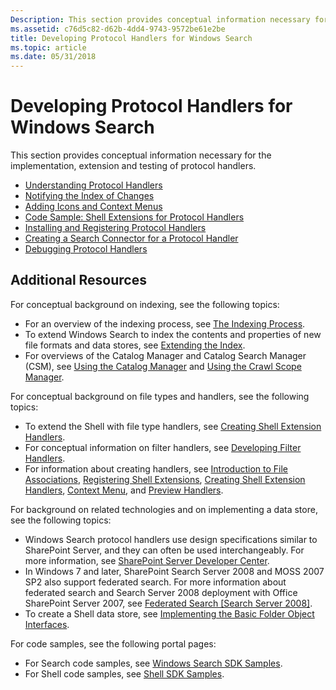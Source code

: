 ```yaml
---
Description: This section provides conceptual information necessary for the implementation, extension and testing of protocol handlers.
ms.assetid: c76d5c82-d62b-4dd4-9743-9572be61e2be
title: Developing Protocol Handlers for Windows Search
ms.topic: article
ms.date: 05/31/2018
---
```


# Developing Protocol Handlers for Windows Search

This section provides conceptual information necessary for the implementation, extension and testing of protocol handlers.

-   [Understanding Protocol Handlers](-search-3x-wds-extidx-prot-implementing.md)
-   [Notifying the Index of Changes](-search-3x-wds-notifyingofchanges.md)
-   [Adding Icons and Context Menus](-search-3x-wds-ph-ui-extensions.md)
-   [Code Sample: Shell Extensions for Protocol Handlers](-search-3x-wds-ph-ui-samplecode.md)
-   [Installing and Registering Protocol Handlers](-search-3x-wds-ph-install-registration.md)
-   [Creating a Search Connector for a Protocol Handler](-search-3x-wds-ph-search-connector.md)
-   [Debugging Protocol Handlers](-search-ws-protocolhandlertesting.md)

## Additional Resources

For conceptual background on indexing, see the following topics:

-   For an overview of the indexing process, see [The Indexing Process](-search-indexing-process-overview.md).
-   To extend Windows Search to index the contents and properties of new file formats and data stores, see [Extending the Index](-search-3x-wds-extidx-overview.md).
-   For overviews of the Catalog Manager and Catalog Search Manager (CSM), see [Using the Catalog Manager](-search-3x-wds-mngidx-catalog-manager.md) and [Using the Crawl Scope Manager](-search-3x-wds-extidx-csm.md).

For conceptual background on file types and handlers, see the following topics:

-   To extend the Shell with file type handlers, see [Creating Shell Extension Handlers](https://msdn.microsoft.com/library/Cc144067(VS.85).aspx).
-   For conceptual information on filter handlers, see [Developing Filter Handlers](-search-ifilter-conceptual.md).
-   For information about creating handlers, see [Introduction to File Associations](https://msdn.microsoft.com/library/cc144104(VS.85).aspx), [Registering Shell Extensions](https://msdn.microsoft.com/library/cc144110(VS.85).aspx), [Creating Shell Extension Handlers](https://msdn.microsoft.com/library/Cc144067(VS.85).aspx), [Context Menu](https://msdn.microsoft.com/library/cc144169(VS.85).aspx), and [Preview Handlers](https://msdn.microsoft.com/library/Cc144143(VS.85).aspx).

For background on related technologies and on implementing a data store, see the following topics:

-   Windows Search protocol handlers use design specifications similar to SharePoint Server, and they can often be used interchangeably. For more information, see [SharePoint Server Developer Center](https://developer.microsoft.com/office/docs).
-   In Windows 7 and later, SharePoint Search Server 2008 and MOSS 2007 SP2 also support federated search. For more information about federated search and Search Server 2008 deployment with Office SharePoint Server 2007, see [Federated Search \[Search Server 2008\]](https://msdn.microsoft.com/library/bb931109.aspx).
-   To create a Shell data store, see [Implementing the Basic Folder Object Interfaces](https://msdn.microsoft.com/library/cc144093(VS.85).aspx).

For code samples, see the following portal pages:

-   For Search code samples, see [Windows Search SDK Samples](https://www.microsoft.com/downloads/details.aspx?FamilyID=645300AE-5E7A-4CE7-95F0-49793F8F76E8).
-   For Shell code samples, see [Shell SDK Samples](https://msdn.microsoft.com/library/dd940376(VS.85).aspx).

 

 



